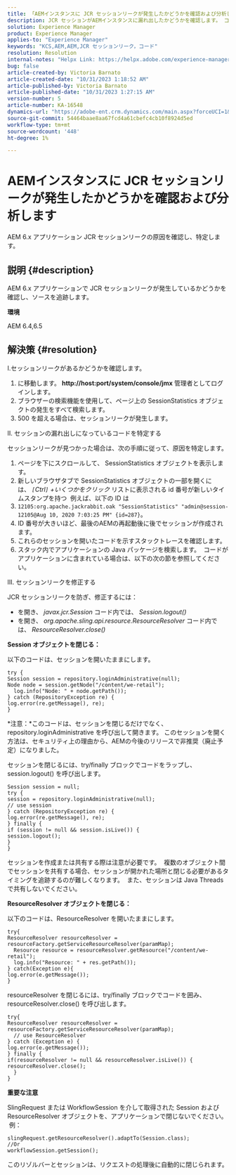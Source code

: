 ```yaml
---
title: 「AEMインスタンスに JCR セッションリークが発生したかどうかを確認および分析します」
description: JCR セッションがAEMインスタンスに漏れ出したかどうかを確認します。 コードがセッションを開いたままにするかどうかを確認します。
solution: Experience Manager
product: Experience Manager
applies-to: "Experience Manager"
keywords: "KCS,AEM,AEM,JCR セッションリーク，コード"
resolution: Resolution
internal-notes: "Helpx Link: https://helpx.adobe.com/experience-manager/kb/check-and-analyze-if-JCR-session-leaks-in-your-AEM-instance.html"
bug: false
article-created-by: Victoria Barnato
article-created-date: "10/31/2023 1:18:52 AM"
article-published-by: Victoria Barnato
article-published-date: "10/31/2023 1:27:15 AM"
version-number: 5
article-number: KA-16548
dynamics-url: "https://adobe-ent.crm.dynamics.com/main.aspx?forceUCI=1&pagetype=entityrecord&etn=knowledgearticle&id=dff8226d-8b77-ee11-8179-6045bd006ce9"
source-git-commit: 54464baae8aa67fcd4a61cbefc4cb10f8924d5ed
workflow-type: tm+mt
source-wordcount: '448'
ht-degree: 1%

---
```


# AEMインスタンスに JCR セッションリークが発生したかどうかを確認および分析します


AEM 6.x アプリケーション JCR セッションリークの原因を確認し、特定します。

## 説明 {#description}


AEM 6.x アプリケーションで JCR セッションリークが発生しているかどうかを確認し、ソースを追跡します。



<b>環境</b>

AEM 6.4,6.5


## 解決策 {#resolution}


I.セッションリークがあるかどうかを確認します。

1. に移動します。 <b>http://host:port/system/console/jmx</b> 管理者としてログインします。
2. ブラウザーの検索機能を使用して、ページ上の SessionStatistics オブジェクトの発生をすべて検索します。
3. 500 を超える場合は、セッションリークが発生します。




II. セッションの漏れ出しになっているコードを特定する

セッションリークが見つかった場合は、次の手順に従って、原因を特定します。

1. ページを下にスクロールして、 SessionStatistics オブジェクトを表示します。
2. 新しいブラウザタブで SessionStatistics オブジェクトの一部を開くには、 *`[`Ctrl`]` +いくつかをクリック* リストに表示される id 番号が新しいタイムスタンプを持つ  例えば、以下の ID は
3. `12105:org.apache.jackrabbit.oak "SessionStatistics" "admin@session-12105@Aug 10, 2020 7:03:25 PM" {id=287}`。
4. ID 番号が大きいほど、最後のAEMの再起動後に後でセッションが作成されます。
5. これらのセッションを開いたコードを示すスタックトレースを確認します。
6. スタック内でアプリケーションの Java パッケージを検索します。  コードがアプリケーションに含まれている場合は、以下の次の節を参照してください。


III. セッションリークを修正する

JCR セッションリークを防ぎ、修正するには：

- を開き、 *javax.jcr.Session* コード内では、 *Session.logout()*
- を開き、 *org.apache.sling.api.resource.ResourceResolver* コード内では、 *ResourceResolver.close()*


<b>Session オブジェクトを閉じる：</b>

以下のコードは、セッションを開いたままにします。




```
try {
Session session = repository.loginAdministrative(null);
Node node = session.getNode("/content/we-retail");
  log.info("Node: " + node.getPath());
} catch (RepositoryException re) {
log.error(re.getMessage(), re);
}
```




*注意：*このコードは、セッションを閉じるだけでなく、repository.loginAdministrative を呼び出して開きます。 このセッションを開く方法は、セキュリティ上の理由から、AEMの今後のリリースで非推奨（廃止予定）になりました。



セッションを閉じるには、try/finally ブロックでコードをラップし、session.logout() を呼び出します。




```
Session session = null;
try {
session = repository.loginAdministrative(null);
// use session
} catch (RepositoryException re) {
log.error(re.getMessage(), re);
} finally {
if (session != null && session.isLive()) {
session.logout();
}
}
```


セッションを作成または共有する際は注意が必要です。  複数のオブジェクト間でセッションを共有する場合、セッションが開かれた場所と閉じる必要があるタイミングを追跡するのが難しくなります。  また、セッションは Java Threadsで共有しないでください。

<b>ResourceResolver オブジェクトを閉じる：</b>

以下のコードは、ResourceResolver を開いたままにします。




```
try{
ResourceResolver resourceResolver = resourceFactory.getServiceResourceResolver(paramMap);
  Resource resource = resourceResolver.getResource("/content/we-retail");
  log.info("Resource: " + res.getPath());
} catch(Exception e){
log.error(e.getMessage());
}
```




resourceResolver を閉じるには、try/finally ブロックでコードを囲み、resourceResolver.close() を呼び出します。




```
try{
ResourceResolver resourceResolver = resourceFactory.getServiceResourceResolver(paramMap);
  // use ResourceResolver
} catch (Exception e) {
log.error(e.getMessage());
} finally {
if(resourceResolver != null && resourceResolver.isLive()) {
resourceResolver.close();
  }
}
```


<b>重要な注意</b>

SlingRequest または WorkflowSession を介して取得された Session および ResourceResolver オブジェクトを、アプリケーションで閉じないでください。  例：




```
slingRequest.getResourceResolver().adaptTo(Session.class);
//Or
workflowSession.getSession();
```


このリゾルバーとセッションは、リクエストの処理後に自動的に閉じられます。